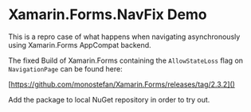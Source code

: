 Xamarin.Forms.NavFix Demo
===

This is a repro case of what happens when navigating asynchronously using Xamarin.Forms AppCompat backend.

The fixed Build of Xamarin.Forms containing the `AllowStateLoss` flag on `NavigationPage` can be found here:

[https://github.com/monostefan/Xamarin.Forms/releases/tag/2.3.2]()

Add the package to local NuGet repository in order to try out.